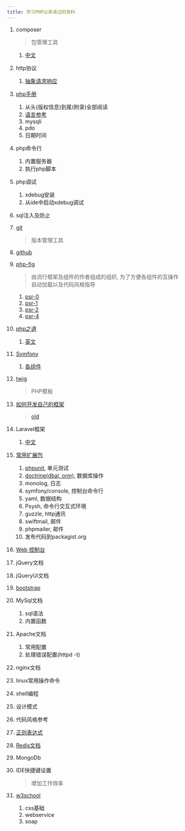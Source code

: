 ```yaml
---
title: 学习PHP以来读过的资料
---
```



1. composer

    > 包管理工具

    1. [中文](http://www.phpcomposer.com/)

1. http协议
    1. [抽象请求响应](http://symfony.com/doc/current/book/http_fundamentals.html)

1. [php手册](http://php.net/manual/zh/)
    1. 从头(版权信息)到尾(附录)全部阅读  
    1. [语言参考](http://php.net/manual/zh/langref.php)
    1. mysqli
    1. pdo
    1. 日期时间

1. php命令行
    1. 内置服务器
    1. 执行php脚本

1. php调试
    1. xdebug安装
    1. 从ide中启动xdebug调试

1. sql注入及防止

1. [git](https://git-scm.com/book/zh/v2)

    > 版本管理工具

1. [github](https://github.com/)

1. [php-fig](http://www.php-fig.org/)

    > 由流行框架及组件的作者组成的组织, 为了方便各组件的互操作  
    > 自动加载以及代码风格指导

    1. [psr-0](http://www.php-fig.org/psr/psr-0/)
    1. [psr-1](http://www.php-fig.org/psr/psr-1/)
    1. [psr-2](http://www.php-fig.org/psr/psr-2/)
    1. [psr-4](http://www.php-fig.org/psr/psr-4/)


1. [php之道](http://laravel-china.github.io/php-the-right-way/)
    1. [英文](http://www.phptherightway.com/)

1. [Symfony](http://symfony.com/doc/current/book/index.html)
    1. [各组件](http://symfony.com/doc/current/components/index.html)

1. [twig](http://twig.sensiolabs.org/)

    > PHP模板

1. [如何开发自己的框架](http://symfony.com/doc/current/create_framework/index.html)

    > [old](http://fabien.potencier.org/create-your-own-framework-series-update.html)

1. Laravel框架
    1. [中文](http://www.golaravel.com/laravel/docs/5.1/)

1. [常用扩展包](https://packagist.org/)
    1. [phpunit](https://phpunit.de/), 单元测试
    1. [doctrine(dbal, orm)](http://www.doctrine-project.org/projects.html), 数据库操作
    1. monolog, 日志
    1. symfony/console, 控制台命令行
    1. yaml, 数据结构
    1. Psysh, 命令行交互式环境
    1. guzzle, http通讯
    1. swiftmail, 邮件
    1. phpmailer, 邮件
    1. 发布代码到packagist.org

1. [Web 控制台](https://developer.mozilla.org/zh-CN/docs/Tools/Web_Console)

1. jQuery文档

1. jQueryUi文档

1. [bootstrap](http://www.bootcss.com/)

1. MySql文档
    1. sql语法
    1. 内置函数

1. Apache文档
    1. 常用配置
    1. 处理错误配置(httpd -t)

1. nginx文档

1. linux常用操作命令

1. shell编程

1. 设计模式

1. 代码风格参考

1. [正则表达式](http://php.net/manual/zh/pcre.pattern.php)

1. [Redis文档](http://doc.redisfans.com/)

1. MongoDb

1. IDE快捷键设置

    > 增加工作效率

1. [w3school](http://www.w3school.com.cn/)
    1. css基础
    1. webservice
    1. soap
